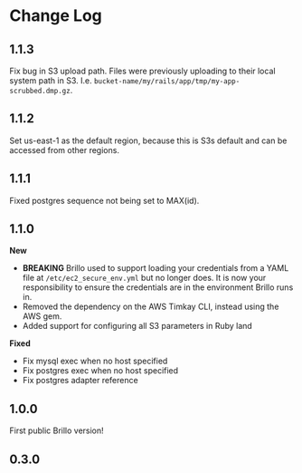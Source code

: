 # Change Log

## 1.1.3
Fix bug in S3 upload path. Files were previously uploading to their local system path in S3. I.e. `bucket-name/my/rails/app/tmp/my-app-scrubbed.dmp.gz`.

## 1.1.2
Set us-east-1 as the default region, because this is S3s default and can be accessed from other regions.

## 1.1.1
Fixed postgres sequence not being set to MAX(id).

## 1.1.0
**New**
- **BREAKING** Brillo used to support loading your credentials from a YAML file at `/etc/ec2_secure_env.yml`
but no longer does. It is now your responsibility to ensure the credentials are in the environment Brillo
runs in.
- Removed the dependency on the AWS Timkay CLI, instead using the AWS gem.
- Added support for configuring all S3 parameters in Ruby land

**Fixed**
- Fix mysql exec when no host specified
- Fix postgres exec when no host specified
- Fix postgres adapter reference


## 1.0.0
First public Brillo version!

## 0.3.0
